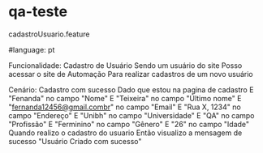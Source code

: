 # qa-teste
cadastroUsuario.feature

#language: pt

Funcionalidade: Cadastro de Usuário
    Sendo um usuário do site
    Posso acessar o site de Automação
    Para realizar cadastros de um novo usuário
    
Cenário: Cadastro com sucesso
  Dado que estou na pagina de cadastro
  E "Fenanda" no campo "Nome"
  E "Teixeira" no campo "Último nome"
  E "fernanda12456@gmail.combr" no campo "Email"
  E "Rua X, 1234" no campo "Endereço"
  E "Unibh" no campo "Universidade"
  E "QA" no campo "Profissão"
  E "Ferminino" no campo "Gênero"
  E "26" no campo "Idade"
Quando realizo o cadastro do usuario
Então visualizo a mensagem de sucesso "Usuário Criado com sucesso"
